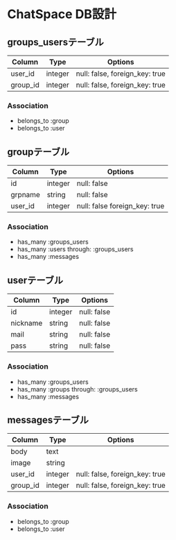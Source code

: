 # ChatSpace DB設計

## groups_usersテーブル

|Column|Type|Options|
|------|----|-------|
|user_id|integer|null: false, foreign_key: true|
|group_id|integer|null: false, foreign_key: true|

### Association
- belongs_to :group
- belongs_to :user

## groupテーブル

|Column|Type|Options|
|------|----|-------|
|id|integer|null: false|
|grpname|string|null: false|
|user_id|integer|null: false foreign_key: true|

### Association
- has_many :groups_users
- has_many :users through: :groups_users
- has_many :messages

## userテーブル

|Column|Type|Options|
|------|----|-------|
|id|integer|null: false|
|nickname|string|null: false|
|mail|string|null: false|
|pass|string|null: false|

### Association
- has_many :groups_users
- has_many :groups through: :groups_users
- has_many :messages


## messagesテーブル

|Column|Type|Options|
|------|----|-------|
|body|text||
|image|string||
|user_id|integer|null: false, foreign_key: true|
|group_id|integer|null: false, foreign_key: true|

### Association
- belongs_to :group
- belongs_to :user